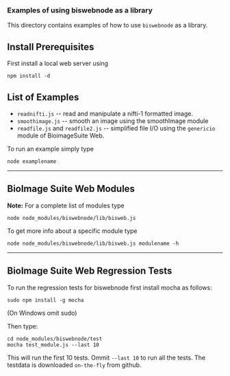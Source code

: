 ### Examples of using biswebnode as a library

This directory contains examples of how to use `biswebnode` as a library.


## Install Prerequisites

First install a local web server using

	npm install -d

## List of Examples


* `readnifti.js` -- read and manipulate a nifti-1 formatted image.
* `smoothimage.js` -- smooth an image using the smoothImage module 
* `readfile.js` and `readfile2.js` -- simplified file I/O using the
  `genericio` module of BioimageSuite Web.

To run an example simply type

    node examplename
    
---

## BioImage Suite Web Modules

__Note:__ For a complete list of modules type

    node node_modules/biswebnode/lib/bisweb.js

To get more info about a specific module type

    node node_modules/biswebnode/lib/bisweb.js modulename -h

---

## BioImage Suite Web Regression Tests

To run the regression tests for biswebnode first install mocha as follows:

    sudo npm install -g mocha
    
(On Windows omit sudo)

Then type:

    cd node_modules/biswebnode/test
    mocha test_module.js --last 10
    
This will run the first 10 tests. Ommit `--last 10` to run all the tests. The
testdata is downloaded `on-the-fly` from github.


